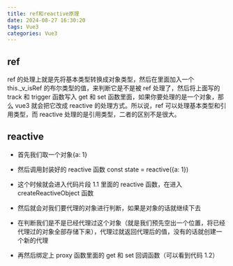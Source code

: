 ```yaml
---
title: ref和reactive原理
date: 2024-08-27 16:30:20
tags: Vue3
categories: Vue3
---
```


## ref

ref 的处理上就是先将基本类型转换成对象类型，然后在里面加入一个 this.\_v_isRef 的布尔类型的值，来判断它是不是被 ref 处理了，然后将上面写的 track 和 trigger 函数写入 get 和 set 函数里面，如果你要处理的是一个对象，那么 vue3 就会把它改成 reactive 的处理方式。所以说，ref 可以处理基本类型和引用类型，而 reactive 处理的是引用类型，二者的区别不是很大。

## reactive

- 首先我们取一个对象{a: 1}

- 然后调用封装好的 reactive 函数 const state = reactive({a: 1})

- 这个时候就会进入代码片段 1.1 里面的 reactive 函数，在进入 createReactiveObject 函数

- 然后就会对我们要代理的对象进行判断，如果是对象的话就继续下去

- 在判断我们是不是已经代理过这个对象（就是我们预先空出一个位置，将已经代理过的对象全部存储下来），代理过就返回代理后的值，没有的话就创建一个新的代理

- 再然后绑定上 proxy 函数里面的 get 和 set 回调函数（可以看到代码 1.2）
